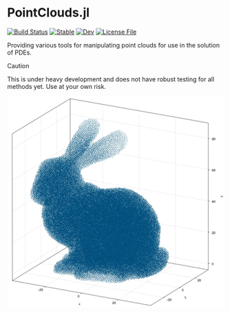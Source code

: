 # PointClouds.jl

[![Build Status](https://github.com/kylebeggs/PointClouds.jl/actions/workflows/CI.yml/badge.svg?branch=main)](https://github.com/kylebeggs/PointClouds.jl/actions/workflows/CI.yml?query=branch%3Amain)
[![Stable](https://img.shields.io/badge/docs-stable-blue.svg)](https://kylebeggs.github.io/PointClouds.jl/stable)
[![Dev](https://img.shields.io/badge/docs-dev-blue.svg)](https://kylebeggs.github.io/PointClouds.jl/dev)
[![License File](https://img.shields.io/badge/license-MIT-blue)](https://github.com/kylebeggs/PointClouds.jl/blob/master/LICENSE)

Providing various tools for manipulating point clouds for use in the
solution of PDEs.

> [!CAUTION]
> This is under heavy development and does not have robust testing for all methods
yet. Use at your own risk.

![Bunny](bunny.jpeg)
